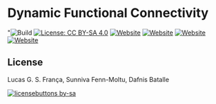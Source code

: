 # Dynamic Functional Connectivity

"![Build](https://github.com/CoDe-Neuro/dfc_chapter/workflows/Build/badge.svg)
      [![License: CC BY-SA 4.0](https://img.shields.io/badge/License-CC%20BY--SA%204.0-lightgrey.svg)](https://creativecommons.org/licenses/by-sa/4.0/)
      [![Website](https://img.shields.io/badge/repo-Readme-2196F3)](https://github.com/CoDe-Neuro/dfc_chapter)
      [![Website](https://img.shields.io/badge/visit-website-E91E63)](https://code-neuro.github.io/dfc_chapter/)
      [![Website](https://img.shields.io/badge/download-.docx-FF5722)](https://github.com/CoDe-Neuro/dfc_chapter/raw/main/word_and_pdf/SupplementaryMaterials.docx)
      [![Website](https://img.shields.io/badge/see-.pdf-FF9800)](https://github.com/CoDe-Neuro/TemplateResults/blob/main/word_and_pdf/SupplementaryMaterials.pdf)



## License

Lucas G. S. França, Sunniva Fenn-Moltu, Dafnis Batalle

[![licensebuttons by-sa](https://licensebuttons.net/l/by-sa/3.0/88x31.png)](https://creativecommons.org/licenses/by-sa/4.0)
